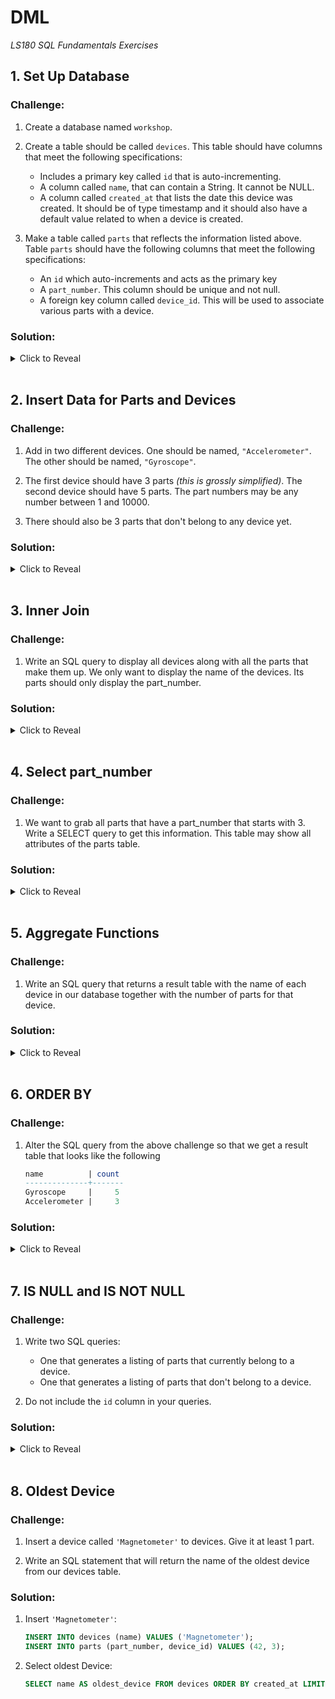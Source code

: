 # DML
*LS180 SQL Fundamentals Exercises*

## 1. Set Up Database

### Challenge:

1. Create a database named `workshop`.

2. Create a table should be called `devices`. This table should have columns that meet the following specifications:
    - Includes a primary key called `id` that is auto-incrementing.
    - A column called `name`, that can contain a String. It cannot be NULL.
    - A column called `created_at` that lists the date this device was created. It should be of type timestamp and it should also have a default value related to when a device is created.

3. Make a table called `parts` that reflects the information listed above. Table `parts` should have the following columns that meet the following specifications:
    - An `id` which auto-increments and acts as the primary key
    - A `part_number`. This column should be unique and not null.
    - A foreign key column called `device_id`. This will be used to associate various parts with a device.

### Solution:

<details><summary>Click to Reveal</summary>

```sql
CREATE DATABASE workshop;

CREATE TABLE devices (
    id serial PRIMARY KEY,
    name varchar(50) NOT NULL,
    created_at timestamp DEFAULT CURRENT_TIMESTAMP
);

CREATE TABLE parts (
    id serial PRIMARY KEY,
    part_number integer NOT NULL UNIQUE,
    device_id integer REFERENCES devices (id)
);
```
</details>

<br>

## 2. Insert Data for Parts and Devices

### Challenge:

1. Add in two different devices. One should be named, `"Accelerometer"`. The other should be named, `"Gyroscope"`.

2. The first device should have 3 parts _(this is grossly simplified)_. The second device should have 5 parts. The part numbers may be any number between 1 and 10000.

3. There should also be 3 parts that don't belong to any device yet.

### Solution:

<details><summary>Click to Reveal</summary>

```sql
INSERT INTO devices (name) VALUES ('Accelerometer'), ('Gyroscope');

INSERT INTO parts (part_number, device_id) VALUES (1, 1), (2, 1), (3, 1), (10, 2), (11, 2), (12, 2), (13, 2), (14, 2);

INSERT INTO parts (part_number) VALUES (100), (200), (300);
```
</details>

<br>

## 3. Inner Join

### Challenge:

1. Write an SQL query to display all devices along with all the parts that make them up. We only want to display the name of the devices. Its parts should only display the part_number.

### Solution:

<details><summary>Click to Reveal</summary>

```sql
SELECT d.name, p.part_number FROM devices d JOIN parts p ON d.id = p.device_id;
```
</details>

<br>

## 4. Select part_number

### Challenge:

1. We want to grab all parts that have a part_number that starts with 3. Write a SELECT query to get this information. This table may show all attributes of the parts table.

### Solution:

<details><summary>Click to Reveal</summary>

```sql
SELECT * FROM parts WHERE part_number::text LIKE '3%';
```
</details>

<br>

## 5. Aggregate Functions

### Challenge:

1. Write an SQL query that returns a result table with the name of each device in our database together with the number of parts for that device.

### Solution:

<details><summary>Click to Reveal</summary>

```sql
SELECT d.name, count(p.device_id) FROM devices d LEFT JOIN parts p on d.id = p.device_id GROUP BY d.name;
```
</details>

<br>

## 6. ORDER BY

### Challenge:

1. Alter the SQL query from the above challenge so that we get a result table that looks like the following

    ```sql
    name          | count
    --------------+-------
    Gyroscope     |     5
    Accelerometer |     3
    ```

### Solution:

<details><summary>Click to Reveal</summary>

```sql
SELECT d.name, count(p.device_id) FROM devices d LEFT JOIN parts p on d.id = p.device_id GROUP BY d.name ORDER BY d.name DESC;
```
</details>

<br>

## 7. IS NULL and IS NOT NULL

### Challenge:

1. Write two SQL queries:

    - One that generates a listing of parts that currently belong to a device.
    - One that generates a listing of parts that don't belong to a device.

2. Do not include the `id` column in your queries.

### Solution:

<details><summary>Click to Reveal</summary>

1. parts that currently belong to a device
    ```sql
    SELECT part_number, device_id FROM parts WHERE device_id IS NOT NULL;
    ```
2. parts that currently don't beling to a device
    ```sql
    SELECT part_number, device_id FROM parts WHERE device_id IS NULL;
    ```
</details>

<br>

## 8. Oldest Device

### Challenge:

1. Insert a device called `'Magnetometer'` to devices. Give it at least 1 part.

2. Write an SQL statement that will return the name of the oldest device from our devices table.

### Solution:

1. Insert `'Magnetometer'`:
    ```sql
    INSERT INTO devices (name) VALUES ('Magnetometer');
    INSERT INTO parts (part_number, device_id) VALUES (42, 3);
    ```
2. Select oldest Device:
    ```sql
    SELECT name AS oldest_device FROM devices ORDER BY created_at LIMIT 1;
    ```
</details>
